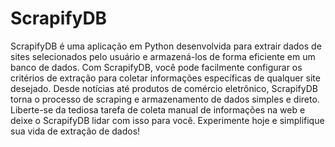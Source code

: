 # ScrapifyDB
ScrapifyDB é uma aplicação em Python desenvolvida para extrair dados de sites selecionados pelo usuário e armazená-los de forma eficiente em um banco de dados. Com ScrapifyDB, você pode facilmente configurar os critérios de extração para coletar informações específicas de qualquer site desejado. Desde notícias até produtos de comércio eletrônico, ScrapifyDB torna o processo de scraping e armazenamento de dados simples e direto. Liberte-se da tediosa tarefa de coleta manual de informações na web e deixe o ScrapifyDB lidar com isso para você. Experimente hoje e simplifique sua vida de extração de dados!
